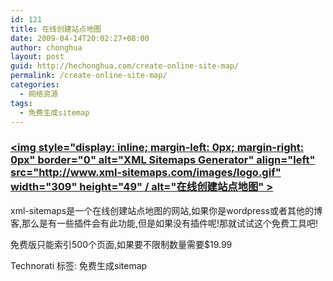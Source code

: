 ```yaml
---
id: 121
title: 在线创建站点地图
date: 2009-04-14T20:02:27+08:00
author: chonghua
layout: post
guid: http://hechonghua.com/create-online-site-map/
permalink: /create-online-site-map/
categories:
  - 网络资源
tags:
  - 免费生成sitemap
---
```

### [<img style="display: inline; margin-left: 0px; margin-right: 0px" border="0" alt="XML Sitemaps Generator" align="left" src="http://www.xml-sitemaps.com/images/logo.gif" width="309" height="49" / alt="在线创建站点地图" >](http://www.xml-sitemaps.com)</p> 

xml-sitemaps是一个在线创建站点地图的网站,如果你是wordpress或者其他的博客,那么是有一些插件会有此功能,但是如果没有插件呢!那就试试这个免费工具吧!

<!--more-->

免费版只能索引500个页面,如果要不限制数量需要$19.99

<div style="padding-bottom: 0px; margin: 0px; padding-left: 0px; padding-right: 0px; display: inline; float: none; padding-top: 0px" id="scid:0767317B-992E-4b12-91E0-4F059A8CECA8:6f710870-d119-4a07-bf5a-bb21deb4efb8" class="wlWriterEditableSmartContent">
  Technorati 标签: 免费生成sitemap
</div>